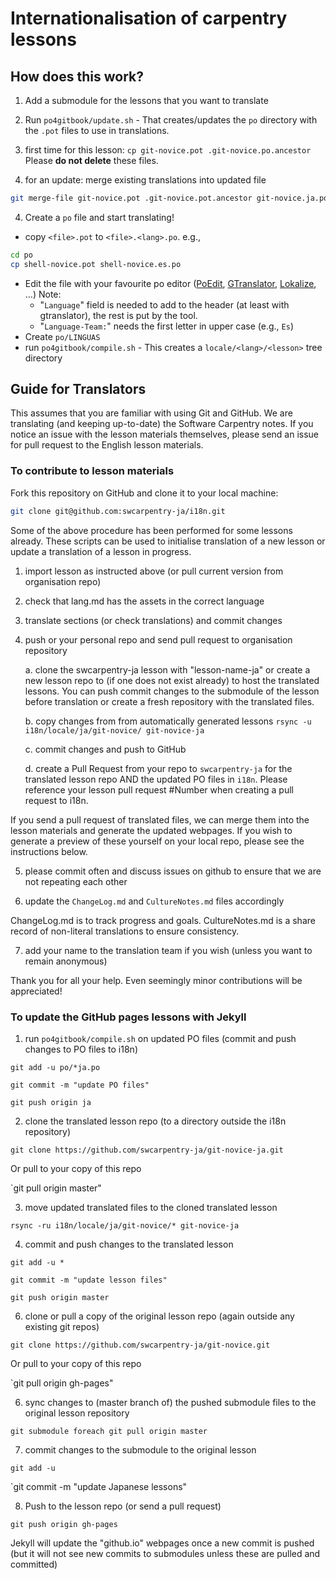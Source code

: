 # Internationalisation of carpentry lessons

## How does this work?

1. Add a submodule for the lessons that you want to translate
2. Run `po4gitbook/update.sh` - That creates/updates the `po` directory with the `.pot` files to use in translations.
3. first time for this lesson: `cp git-novice.pot .git-novice.po.ancestor` Please **do not delete** these files.

3. for an update: merge existing translations into updated file
```bash
git merge-file git-novice.pot .git-novice.pot.ancestor git-novice.ja.po
```
4. Create a `po` file and start translating!
 - copy `<file>.pot` to `<file>.<lang>.po`. e.g.,
 ```bash
 cd po
 cp shell-novice.pot shell-novice.es.po
 ```
 - Edit the file with your favourite po editor ([PoEdit](http://www.poedit.net),
 [GTranslator](https://wiki.gnome.org/Apps/Gtranslator), [Lokalize](https://userbase.kde.org/Lokalize), ...)
   Note:
    - "`Language`" field is needed to add to the header (at least with gtranslator), the rest is put by the tool.
    - "`Language-Team:`" needs the first letter in upper case (e.g., `Es`)
 - Create `po/LINGUAS`
 - run `po4gitbook/compile.sh` - This creates a `locale/<lang>/<lesson>` tree directory

## Guide for Translators

This assumes that you are familiar with using Git and GitHub. We are translating (and keeping up-to-date) the Software Carpentry notes.
If you notice an issue with the lesson materials themselves, please send an issue for pull request to the English lesson materials.

### To contribute to lesson materials

Fork this repository on GitHub and clone it to your local machine:
```bash
git clone git@github.com:swcarpentry-ja/i18n.git
```

Some of the above procedure has been performed for some lessons already.
These scripts can be used to initialise translation of a new lesson
or update a translation of a lesson in progress.

1. import lesson as instructed above (or pull current version from organisation repo)

2. check that lang.md has the assets in the correct language

3. translate sections (or check translations) and commit changes

4. push or your personal repo and send pull request to organisation repository

    a. clone the swcarpentry-ja lesson with "lesson-name-ja" or create a new lesson repo to (if one does not exist already) to host the translated lessons. 
You can push commit changes to the submodule of the lesson before translation or create a fresh repository with the translated files.

    b. copy changes from from automatically generated lessons `rsync -u i18n/locale/ja/git-novice/ git-novice-ja`

    c. commit changes and push to GitHub

    d. create a Pull Request from your repo to `swcarpentry-ja` for the translated lesson repo AND the updated PO files in `i18n`. Please reference your lesson pull request #Number when creating a pull request to i18n.   

If you send a pull request of translated files, we can merge them into the lesson materials and generate the updated webpages. If you wish to generate a preview of these yourself on your local repo, please see the instructions below.

5. please commit often and discuss issues on github to ensure that we are not repeating each other

6. update the `ChangeLog.md` and `CultureNotes.md` files accordingly

ChangeLog.md is to track progress and goals. CultureNotes.md is a share record of non-literal translations to ensure consistency.

7. add your name to the translation team if you wish (unless you want to remain anonymous)

Thank you for all your help. Even seemingly minor contributions will be appreciated!

### To update the GitHub pages lessons with Jekyll

1. run `po4gitbook/compile.sh` on updated PO files (commit and push changes to PO files to i18n)

`git add -u po/*ja.po`

`git commit -m "update PO files"`

`git push origin ja`	

2. clone the translated lesson repo (to a directory outside the i18n repository)

`git clone https://github.com/swcarpentry-ja/git-novice-ja.git`

Or pull to your copy of this repo

`git pull origin master"

3. move updated translated files to the cloned translated lesson

`rsync -ru i18n/locale/ja/git-novice/* git-novice-ja`

4. commit and push changes to the translated lesson

`git add -u *`

`git commit -m "update lesson files"`

`git push origin master`

6. clone or pull a copy of the original lesson repo (again outside any existing git repos)

`git clone https://github.com/swcarpentry-ja/git-novice.git`

Or pull to your copy of this repo

`git pull origin gh-pages"

6. sync changes to (master branch of) the pushed submodule files to the original lesson repository

`git submodule foreach git pull origin master`

7. commit changes to the submodule to the original lesson

`git add -u`

`git commit -m "update Japanese lessons"

8. Push to the lesson repo (or send a pull request)

`git push origin gh-pages`

Jekyll will update the "github.io" webpages once a new commit is pushed (but it will not see new commits to submodules unless these are pulled and committed)
